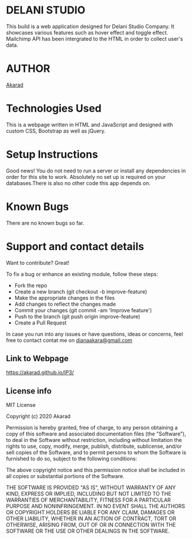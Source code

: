 # DELANI STUDIO

This build is a web application designed for Delani Studio Company. It showcases various features such as hover effect and toggle effect. Mailchimp API has been intergrated to the HTML in order to collect user's data.

# **AUTHOR**
[Akarad](https://github.com/Akarad)

# **Technologies Used**
This is a webpage written in HTML and JavaScript and designed with custom CSS, Bootstrap as well as jQuery.

# **Setup Instructions**
Good news! You do not need to run a server or install any dependencies in order for this site to work. Absolutely no set up is required on your databases.There is also no other code this app depends on.

# **Known Bugs**

There are no known bugs so far.

# **Support and contact details**

  Want to contribute? Great!

  To fix a bug or enhance an existing module, follow these steps:

  * Fork the repo
  * Create a new branch (git checkout -b improve-feature)
  * Make the appropriate changes in the files
  * Add changes to reflect the changes made
  * Commit your changes (git commit -am 'Improve feature')
  * Push to the branch (git push origin improve-feature)
  * Create a Pull Request

  In case you run into any issues or have questions, ideas or concerns, feel free to contact contat me on dianaakara@gmail.com

## **Link to Webpage**
https://akarad.github.io/IP3/


## License info
MIT License

Copyright (c) 2020 Akarad

Permission is hereby granted, free of charge, to any person obtaining a copy
of this software and associated documentation files (the "Software"), to deal
in the Software without restriction, including without limitation the rights
to use, copy, modify, merge, publish, distribute, sublicense, and/or sell
copies of the Software, and to permit persons to whom the Software is
furnished to do so, subject to the following conditions:

The above copyright notice and this permission notice shall be included in all
copies or substantial portions of the Software.

THE SOFTWARE IS PROVIDED "AS IS", WITHOUT WARRANTY OF ANY KIND, EXPRESS OR
IMPLIED, INCLUDING BUT NOT LIMITED TO THE WARRANTIES OF MERCHANTABILITY,
FITNESS FOR A PARTICULAR PURPOSE AND NONINFRINGEMENT. IN NO EVENT SHALL THE
AUTHORS OR COPYRIGHT HOLDERS BE LIABLE FOR ANY CLAIM, DAMAGES OR OTHER
LIABILITY, WHETHER IN AN ACTION OF CONTRACT, TORT OR OTHERWISE, ARISING FROM,
OUT OF OR IN CONNECTION WITH THE SOFTWARE OR THE USE OR OTHER DEALINGS IN THE
SOFTWARE.
